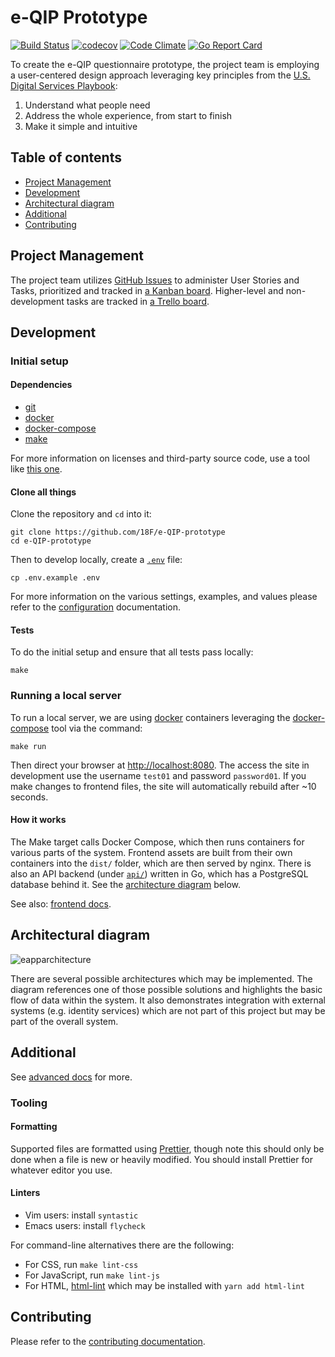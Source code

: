 # e-QIP Prototype

[![Build Status][badge_ci_18f]][2] [![codecov][badge_cov_18f]][24] [![Code Climate][badge_cc_18f]][3] [![Go Report Card][badge_goreportcard_18f]][22]

To create the e-QIP questionnaire prototype, the project team is employing a user-centered design approach leveraging key principles from the [U.S. Digital Services Playbook][8]:

1. Understand what people need
1. Address the whole experience, from start to finish
1. Make it simple and intuitive

## Table of contents

- [Project Management](#project-management)
- [Development](#development)
- [Architectural diagram](#architectural-diagram)
- [Additional](#additional)
- [Contributing](#contributing)

## Project Management

The project team utilizes [GitHub Issues][9] to administer User Stories and Tasks, prioritized and tracked in [a Kanban board](https://github.com/18F/e-QIP-prototype/projects/1). Higher-level and non-development tasks are tracked in [a Trello board](https://trello.com/b/xexcFZ81/eapp-internal).

## Development

### Initial setup

#### Dependencies

- [git](https://git-scm.com)
- [docker][21]
- [docker-compose][20]
- [make](https://www.gnu.org/software/make/)

For more information on licenses and third-party source code, use a tool like [this one](https://github.com/bmallred/licenses).

#### Clone all things

Clone the repository and `cd` into it:

```shell
git clone https://github.com/18F/e-QIP-prototype
cd e-QIP-prototype
```

Then to develop locally, create a [`.env`](.env.example) file:

```shell
cp .env.example .env
```

For more information on the various settings, examples, and values please refer to the [configuration](docs/CONFIGURATION.md) documentation.

#### Tests

To do the initial setup and ensure that all tests pass locally:

```shell
make
```

### Running a local server

To run a local server, we are using [docker][21] containers leveraging the [docker-compose][20] tool via the command:

```shell
make run
```

Then direct your browser at [http://localhost:8080](http://localhost:8080). The access the site in development use the username `test01` and password `password01`. If you make changes to frontend files, the site will automatically rebuild after ~10 seconds.

#### How it works

The Make target calls Docker Compose, which then runs containers for various parts of the system. Frontend assets are built from their own containers into the `dist/` folder, which are then served by nginx. There is also an API backend (under [`api/`](api)) written in Go, which has a PostgreSQL database behind it. See the [architecture diagram](#architectural-diagram) below.

See also: [frontend docs](docs/frontend.md).

## Architectural diagram

![eapparchitecture](https://user-images.githubusercontent.com/12962390/37600234-1ecdb4ba-2b5d-11e8-99b3-a07f46aef611.png)

There are several possible architectures which may be implemented. The diagram references one of those possible solutions and highlights the basic flow of data within the system. It also demonstrates integration with external systems (e.g. identity services) which are not part of this project but may be part of the overall system.

## Additional

See [advanced docs](docs/advanced.md) for more.

### Tooling

#### Formatting

Supported files are formatted using [Prettier](https://prettier.io/), though note this should only be done when a file is new or heavily modified. You should install Prettier for whatever editor you use.

#### Linters

- Vim users: install `syntastic`
- Emacs users: install `flycheck`

For command-line alternatives there are the following:

- For CSS, run `make lint-css`
- For JavaScript, run `make lint-js`
- For HTML, [html-lint][15] which may be installed with `yarn add html-lint`

## Contributing

Please refer to the [contributing documentation][18].

[badge_chat]: https://img.shields.io/badge/chat-slack-green.svg
[badge_ci_18f]: https://circleci.com/gh/18F/e-QIP-prototype.svg?style=shield
[badge_cc_18f]: https://codeclimate.com/github/18F/e-QIP-prototype/badges/gpa.svg
[badge_cov_18f]: https://codecov.io/gh/18F/e-QIP-prototype/branch/master/graph/badge.svg
[badge_goreportcard_18f]: https://goreportcard.com/badge/github.com/18F/e-QIP-prototype
[1]: https://gsa-tts.slack.com/messages/acq-e-qip-vendor
[2]: https://circleci.com/gh/18F/e-QIP-prototype
[3]: https://codeclimate.com/github/18F/e-QIP-prototype
[4]: https://continua11y.18f.gov/18F/e-QIP-prototype
[5]: https://circleci.com/gh/18F/e-QIP-prototype
[6]: https://codeclimate.com/github/18F/e-QIP-prototype
[7]: https://continua11y.18f.gov/truetandem/e-QIP-prototype
[8]: https://playbook.cio.gov/#plays_index_anchor
[9]: https://help.github.com/articles/tracking-the-progress-of-your-work-with-projects
[14]: http://jshint.com
[15]: https://github.com/curtisj44/HTML-Lint
[16]: https://www.npmjs.com
[18]: CONTRIBUTING.md
[19]: https://yarnpkg.com
[20]: https://docs.docker.com/compose
[21]: https://docker.com
[22]: https://goreportcard.com/report/github.com/18F/e-QIP-prototype
[23]: https://goreportcard.com/report/github.com/18F/e-QIP-prototype
[24]: https://codecov.io/gh/18F/e-QIP-prototype
[25]: https://codecov.io/gh/truetandem/e-QIP-prototype
